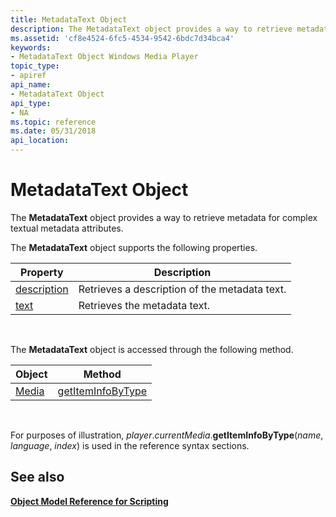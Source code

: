 ```yaml
---
title: MetadataText Object
description: The MetadataText object provides a way to retrieve metadata for complex textual metadata attributes.
ms.assetid: 'cf8e4524-6fc5-4534-9542-6bdc7d34bca4'
keywords:
- MetadataText Object Windows Media Player
topic_type:
- apiref
api_name:
- MetadataText Object
api_type:
- NA
ms.topic: reference
ms.date: 05/31/2018
api_location: 
---
```


# MetadataText Object

The **MetadataText** object provides a way to retrieve metadata for complex textual metadata attributes.

The **MetadataText** object supports the following properties.



| Property                                    | Description                                   |
|---------------------------------------------|-----------------------------------------------|
| [description](metadatatext-description.md) | Retrieves a description of the metadata text. |
| [text](metadatatext-text.md)               | Retrieves the metadata text.                  |



 

The **MetadataText** object is accessed through the following method.



| Object                    | Method                                           |
|---------------------------|--------------------------------------------------|
| [Media](media-object.md) | [getItemInfoByType](media-getiteminfobytype.md) |



 

For purposes of illustration, *player*.*currentMedia*.**getItemInfoByType**(*name*, *language*, *index*) is used in the reference syntax sections.

## See also

<dl> <dt>

[**Object Model Reference for Scripting**](object-model-reference-for-scripting.md)
</dt> </dl>

 

 




